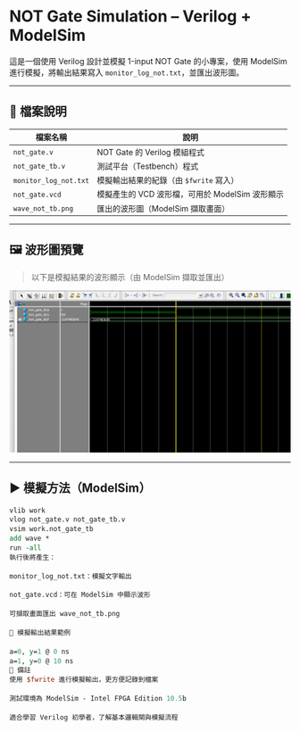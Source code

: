 # NOT Gate Simulation – Verilog + ModelSim

這是一個使用 Verilog 設計並模擬 1-input NOT Gate 的小專案，使用 ModelSim 進行模擬，將輸出結果寫入 `monitor_log_not.txt`，並匯出波形圖。

---

## 📂 檔案說明

| 檔案名稱               | 說明                                          |
|------------------------|-----------------------------------------------|
| `not_gate.v`           | NOT Gate 的 Verilog 模組程式                  |
| `not_gate_tb.v`        | 測試平台（Testbench）程式                     |
| `monitor_log_not.txt`  | 模擬輸出結果的紀錄（由 `$fwrite` 寫入）       |
| `not_gate.vcd`         | 模擬產生的 VCD 波形檔，可用於 ModelSim 波形顯示 |
| `wave_not_tb.png`      | 匯出的波形圖（ModelSim 擷取畫面）             |

---

## 🖼 波形圖預覽

> 以下是模擬結果的波形顯示（由 ModelSim 擷取並匯出）

![NOT Gate Waveform](wave_not_tb.png)

---

## ▶️ 模擬方法（ModelSim）

```tcl
vlib work
vlog not_gate.v not_gate_tb.v
vsim work.not_gate_tb
add wave *
run -all
執行後將產生：

monitor_log_not.txt：模擬文字輸出

not_gate.vcd：可在 ModelSim 中顯示波形

可擷取畫面匯出 wave_not_tb.png

🧪 模擬輸出結果範例

a=0, y=1 @ 0 ns
a=1, y=0 @ 10 ns
📌 備註
使用 $fwrite 進行模擬輸出，更方便記錄到檔案

測試環境為 ModelSim - Intel FPGA Edition 10.5b

適合學習 Verilog 初學者，了解基本邏輯閘與模擬流程
